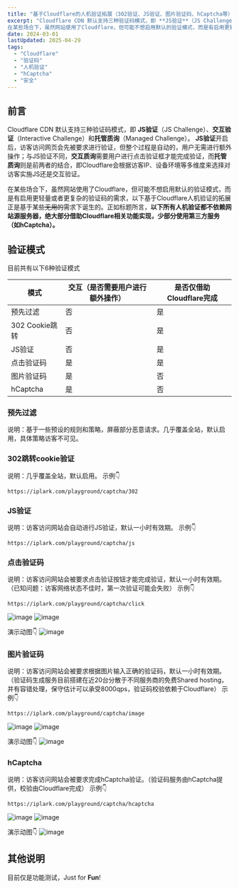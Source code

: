 ```yaml
---
title: "基于Cloudflare的人机验证拓展（302验证、JS验证、图片验证码、hCaptcha等）"
excerpt: "Cloudflare CDN 默认支持三种验证码模式，即 ​**JS验证**​（JS Challenge）、​**交互验证**​（Interactive Challenge）和 ​**托管质询**​（Managed Challenge）。 **JS验证**开启后，访客访问网页会先被要求进行验证，但整个过程是自动的，用户无需进行额外操作；与JS验证不同，**交互质询**需要用户进行点击验证框才能完成验证，而**托管质询**则是前两者的结合，即Cloudflare会根据访客IP、设备环境等多维度来选择对访客实施JS还是交互验证。
在某些场合下，虽然网站使用了Cloudflare，但可能不想启用默认的验证模式，而是有启用更轻量或者更复杂的验证码的需求，以下基于Cloudflare人机验证的拓展正是基于某些~~无用的~~需求下诞生的。正如标题所言，**以下所有人机验证都不依赖网站源服务器，绝大部分借助Cloudflare相关功能实现，少部分使用第三方服务（如hCaptcha）。**"
date: 2024-03-01
lastUpdated: 2025-04-29
tags:
  - "Cloudflare"
  - "验证码"
  - "人机验证"
  - "hCaptcha"
  - "安全"
---
```


## 前言

Cloudflare CDN 默认支持三种验证码模式，即 ​**JS验证**​（JS Challenge）、​**交互验证**​（Interactive Challenge）和 ​**托管质询**​（Managed Challenge）。 **JS验证**开启后，访客访问网页会先被要求进行验证，但整个过程是自动的，用户无需进行额外操作；与JS验证不同，**交互质询**需要用户进行点击验证框才能完成验证，而**托管质询**则是前两者的结合，即Cloudflare会根据访客IP、设备环境等多维度来选择对访客实施JS还是交互验证。

在某些场合下，虽然网站使用了Cloudflare，但可能不想启用默认的验证模式，而是有启用更轻量或者更复杂的验证码的需求，以下基于Cloudflare人机验证的拓展正是基于某些~~无用的~~需求下诞生的。正如标题所言，**以下所有人机验证都不依赖网站源服务器，绝大部分借助Cloudflare相关功能实现，少部分使用第三方服务（如hCaptcha）。**

## 验证模式

目前共有以下6种验证模式

| 模式           | 交互（是否需要用户进行额外操作） | 是否仅借助Cloudflare完成 |
| ---------------- | ---------------------------------- | -------------------------- |
| 预先过滤       | 否                               | 是                       |
| 302 Cookie跳转 | 否                               | 是                       |
| JS验证         | 否                               | 是                       |
| 点击验证码     | 是                               | 是                       |
| 图片验证码     | 是                               | 否                       |
| hCaptcha       | 是                               | 否                       |

### 预先过滤

说明：基于一些预设的规则和策略，屏蔽部分恶意请求。几乎覆盖全站，默认启用，具体策略访客不可见。

### 302跳转cookie验证

说明：几乎覆盖全站，默认启用。
示例👇

```
https://iplark.com/playground/captcha/302
```

### JS验证

说明：访客访问网站会自动进行JS验证，默认一小时有效期。
示例👇

```
https://iplark.com/playground/captcha/js
```

### 点击验证码

说明：访客访问网站会被要求点击验证按钮才能完成验证，默认一小时有效期。（已知问题：访客网络状态不佳时，第一次验证可能会失败）
示例👇

```
https://iplark.com/playground/captcha/click
```

![image](https://cdn.canjie.org/3a533fd02aa39867abbdb74f1867ae94.png)
![image](https://cdn.canjie.org/8147bdbc33bfa2c26de31b27b1a92fb1.png)

演示动图👇
![image](https://sway.cloud.microsoft/s/qhz6U4GxJMQgJsJe/images/t6gve8HRUyGECA)

### 图片验证码

说明：访客访问网站会被要求根据图片输入正确的验证码，默认一小时有效期。（验证码生成服务目前搭建在近20台分散于不同服务商的免费Shared hosting，并有容错处理，保守估计可以承受8000qps，验证码校验依赖于Cloudflare）
示例👇

```
https://iplark.com/playground/captcha/image
```

![image](https://cdn.canjie.org/5ea8f8137e71b7985bd62b781af7f5f9.png)
![image](https://cdn.canjie.org/34032816b3c95a7c53ed505398141c59.png)

演示动图👇
![image](https://sway.cloud.microsoft/s/qhz6U4GxJMQgJsJe/images/08yyP28EA1goui)

### hCaptcha

说明：访客访问网站会被要求完成hCaptcha验证。（验证码服务由hCaptcha提供，校验由Cloudflare完成）
示例👇

```
https://iplark.com/playground/captcha/hcaptcha
```

![image](https://cdn.canjie.org/282ff49f10323049304f9dc24fbddfc6.png)
![image](https://cdn.canjie.org/d447e44fbfd8c8ff5576ac953fd4a267.png)

演示动图👇
![image](https://sway.cloud.microsoft/s/qhz6U4GxJMQgJsJe/images/Y1Q4suIw2uf3lW)

## 其他说明

目前仅是功能测试，Just for ​**Fun**​!
